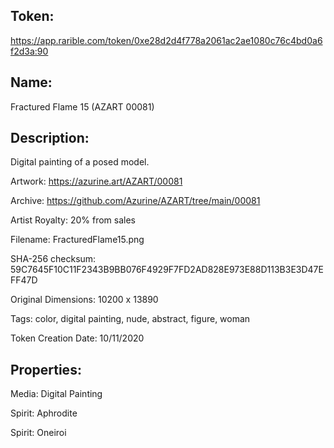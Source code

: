 ## Token:

https://app.rarible.com/token/0xe28d2d4f778a2061ac2ae1080c76c4bd0a6f2d3a:90

## Name:

Fractured Flame 15 (AZART 00081)

## Description: 

Digital painting of a posed model.

Artwork: https://azurine.art/AZART/00081

Archive: https://github.com/Azurine/AZART/tree/main/00081

Artist Royalty: 20% from sales

Filename: FracturedFlame15.png

SHA-256 checksum: 59C7645F10C11F2343B9BB076F4929F7FD2AD828E973E88D113B3E3D47EFF47D

Original Dimensions: 10200 x 13890

Tags: color, digital painting, nude, abstract, figure, woman 

Token Creation Date: 10/11/2020

## Properties:

Media: Digital Painting

Spirit: Aphrodite

Spirit: Oneiroi